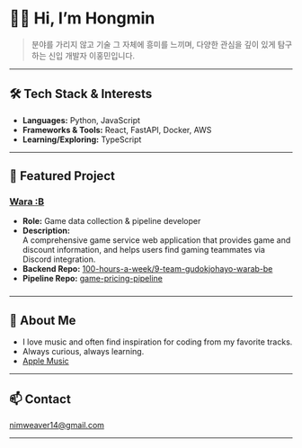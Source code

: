 # 🙋‍♂️ Hi, I’m Hongmin

> 분야를 가리지 않고 기술 그 자체에 흥미를 느끼며, 다양한 관심을 깊이 있게 탐구하는 신입 개발자 이홍민입니다.

---

## 🛠️ Tech Stack & Interests

- **Languages:** Python, JavaScript
- **Frameworks & Tools:** React, FastAPI, Docker, AWS
- **Learning/Exploring:** TypeScript

---

## 🚀 Featured Project

### [Wara :B](https://github.com/orgs/100-hours-a-week/projects/49)
- **Role:** Game data collection & pipeline developer
- **Description:**  
  A comprehensive game service web application that provides game and discount information, and helps users find gaming teammates via Discord integration.
- **Backend Repo:** [100-hours-a-week/9-team-gudokjohayo-warab-be](https://github.com/100-hours-a-week/9-team-gudokjohayo-warab-be)
- **Pipeline Repo:** [game-pricing-pipeline](https://github.com/webplusangels/game-pricing-pipeline)

### []()

---

## 🎵 About Me

- I love music and often find inspiration for coding from my favorite tracks.
- Always curious, always learning.
- [Apple Music](https://music.apple.com/profile/webangels)

---

## 📫 Contact

nimweaver14@gmail.com

---
